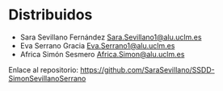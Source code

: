 # Distribuidos

- Sara Sevillano Fernández <Sara.Sevillano1@alu.uclm.es>
- Eva Serrano Gracia <Eva.Serrano1@alu.uclm.es>
- Africa Simón Sesmero <Africa.Simon@alu.uclm.es>

Enlace al repositorio:
https://github.com/SaraSevillano/SSDD-SimonSevillanoSerrano
